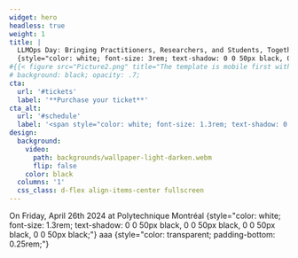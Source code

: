 ```yaml
---
widget: hero
headless: true
weight: 1
title: |
  LLMOps Day: Bringing Practitioners, Researchers, and Students, Together
  {style="color: white; font-size: 3rem; text-shadow: 0 0 50px black, 0 0 50px black, 0 0 50px black, 0 0 50px black;"}
#{{< figure src="Picture2.png" title="The template is mobile first with a responsive design to ensure that your site looks stunning on every device." width="50px" >}}
# background: black; opacity: .7;
cta:
  url: '#tickets'
  label: '**Purchase your ticket**'
cta_alt:
  url: '#schedule'
  label: '<span style="color: white; font-size: 1.3rem; text-shadow: 0 0 50px black, 0 0 50px black, 0 0 50px black, 0 0 50px black;">Schedule</span>'
design:
  background:
    video:
      path: backgrounds/wallpaper-light-darken.webm
      flip: false
    color: black
  columns: '1'
  css_class: d-flex align-items-center fullscreen
---
```


On Friday, April 26th 2024 at Polytechnique Montréal
{style="color: white; font-size: 1.3rem; text-shadow: 0 0 50px black, 0 0 50px black, 0 0 50px black, 0 0 50px black;"}
aaa
{style="color: transparent; padding-bottom: 0.25rem;"}
